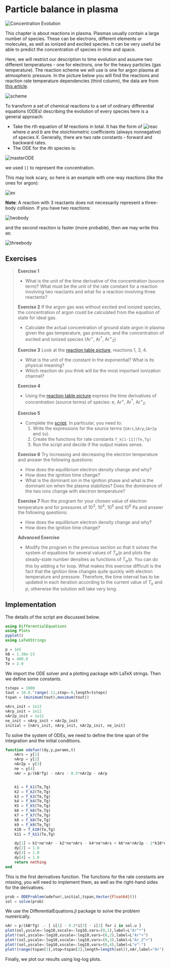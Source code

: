 # Particle balance in plasma

![Concentration Evolution](https://github.com/tungli/F5170-python/blob/master/6_Balance/reactions.svg)

This chapter is about reactions in plasma.
Plasmas usually contain a large number of species.
These can be electrons, different elements or molecules, as well as ionized and excited species.
It can be very useful be able to predict the concentration of species in time and space.

Here, we will restrict our description to time evolution and assume two different temperatures - one for electrons, one for the heavy particles (gas temperature).
The reaction scheme we will use is one for argon plasma at atmospheric pressure.
In the picture below you will find the reactions and reaction rate temperature dependencies (third column), the data are from [this article](https://journals.aps.org/pre/abstract/10.1103/PhysRevE.85.056404).

![scheme](https://github.com/tungli/F5170-python/blob/master/6_Balance/rate_table.png)

To transform a set of chemical reactions to a set of ordinary differential equations (ODEs) describing the evolution of every species here is a general approach:
 * Take the *r*th equation of *M* reactions in total. It has the form of ![reac](http://mathurl.com/ycnjqt5p.png) where *a* and *b* are the stoichiometric coefficients (always nonnegative) of species *X*. Generally, there are two rate constants - forward and backward rates.
 * The ODE for the *i*th species is:

![masterODE](http://mathurl.com/yd4yxekn.png)

we used `[]` to represent the concentration.

This may look scary, so here is an example with one-way reactions (like the ones for argon):

![ex](http://mathurl.com/ycv8c7w5.png)

**Note**:
A reaction with 3 reactants does not necessarily represent a three-body collision.
If you have two reactions:

![twobody](http://mathurl.com/yaecpw9l.png)

and the second reaction is faster (more probable), then we may write this as:

![threebody](http://mathurl.com/yadrlr8h.png)


## Exercises
>  **Exercise 1**
>  * What is the unit of the time derivative of the concentration (source term)? What must be the unit of the rate constant for a reaction involving two reactants and what for a reaction involving three reactants?
>  
>  **Exercise 2**
>  If the argon gas was without excited and ionized species, the concentration of argon could be calculated from the equation of state for ideal gas.
>  * Calculate the actual concentration of ground state argon in plasma given the gas temperature, gas pressure, and the concentration of excited and ionized species (Ar<sup>+</sup>, Ar<sup>\*</sup>, Ar<sup>+</sup><sub>2</sub>)
>  
>  **Exercise 3**
>  Look at the [reaction table picture](https://github.com/tungli/F5170-python/blob/master/6_Balance/rate_table.png), reactions 1, 3, 4.
>  * What is the unit of the constant in the exponential? What is its physical meaning?
>  * Which reaction do you think will be the most important ionization channel?
>  
>  **Exercise 4**
>  * Using the [reaction table picture](https://github.com/tungli/F5170-python/blob/master/6_Balance/rate_table.png) express the time derivatives of concentration (source terms) of species: e, Ar<sup>+</sup>, Ar<sup>\*</sup>, Ar<sup>+</sup><sub>2</sub>.
>  
>  **Exercise 5**
>  * Complete the [script](https://github.com/tungli/F5170-julia/blob/master/6_Balance/odesolve.jl). In particular, you need to:
>    1. Write the expressions for the source terms (`SArs`,`SArp`,`SAr2p` and `Se`).
>    2. Create the functions for rate constants `f_k[1-11](Te,Tg)`
>    3. Run the script and decide if the output makes sense.
>  
>  **Exercise 6**
>  Try increasing and decreasing the electron temperature and answer the following questions:
>  * How does the equilibrium electron density change and why?
>  * How does the ignition time change?
>  * What is the dominant ion in the ignition phase and what is the dominant ion when the plasma stabilizes? Does the dominance of the two ions change with electron temperature?
>  
>  **Exercise 7**
>  Run the program for your chosen value of electron temperature and for pressures of 10<sup>3</sup>, 10<sup>4</sup>, 10<sup>5</sup> and 10<sup>6</sup> Pa and answer the following questions:
>  * How does the equilibrium electron density change and why?
>  * How does the ignition time change?
>  
>  **Advanced Exercise**
>  * Modify the program in the previous section so that it solves the system of equations for several values of *T*<sub>e</sub>*/p* and plots the steady-state number densities as functions of *T*<sub>e</sub>*/p*. You can do this by adding a for loop. What makes this exercise difficult is the fact that the ignition time changes quite quickly with electron temperature and pressure. Therefore, the time interval has to be updated in each iteration according to the current value of *T*<sub>e</sub> and *p*, otherwise the solution will take very long.


## Implementation
The details of the script are discussed below.
```julia
using DifferentialEquations
using Plots
pyplot()
using LaTeXStrings

p = 1e5
kB = 1.38e-23
Tg = 400.0
Te = 2.0
```
We import the ODE solver and a plotting package with LaTeX strings.
Then we define some constants.

```julia
tsteps = 1000
tout = 10.0.^range(-11,stop=-6,length=tsteps)
tspan = (minimum(tout),maximum(tout))

nArs_init = 1e12
nArp_init = 1e12
nAr2p_init = 1e12
ne_init = nArp_init + nAr2p_init
initial = [nArs_init, nArp_init, nAr2p_init, ne_init]
```
To solve the system of ODEs, we need to define the time span of the integration and the initial conditions.

```julia
function odefun!(dy,y,params,t)
    nArs = y[1]
    nArp = y[2]
    nAr2p = y[3]
    ne = y[4]
    nAr = p/(kB*Tg) - nArs - 0.5*nAr2p - nArp


    k1 = f_k1(Te,Tg)    
    k2 = f_k2(Te,Tg)
    k3 = f_k3(Te,Tg)
    k4 = f_k4(Te,Tg)
    k5 = f_k5(Te,Tg)
    k6 = f_k6(Te,Tg)
    k7 = f_k7(Te,Tg)
    k8 = f_k8(Te,Tg)
    k9 = f_k9(Te,Tg)
    k10 = f_k10(Te,Tg)
    k11 = f_k11(Te,Tg)

    dy[1] = k1*ne*nAr - k2*ne*nArs - k4*ne*nArs + k6*ne*nAr2p - 2*k10*nArs^2 + k11*nArs*nAr
    dy[2] = 1.0
    dy[3] = 1.0
    dy[4] = 1.0
    return nothing
end
```
This is the first derivatives function.
The functions for the rate constants are missing, you will need to implement them, as well as the right-hand sides for the derivatives.

```julia
prob = ODEProblem(odefun!,initial,tspan,Vector{Float64}())
sol = solve(prob)
```
We use the DifferentialEquations.jl package to solve the problem numerically.

```julia
nAr = p/(kB*Tg) .- [ i[1] - 0.5*i[3] - i[2] for i in sol.u ]
plot(sol,yscale=:log10,xscale=:log10,vars=(0,1),label=L"Ar^*")
plot!(sol,yscale=:log10,xscale=:log10,vars=(0,2),label=L"Ar^+")
plot!(sol,yscale=:log10,xscale=:log10,vars=(0,3),label=L"Ar_2^+")
plot!(sol,yscale=:log10,xscale=:log10,vars=(0,4),label=L"e^-")
plot!(range(tspan[1],stop=tspan[2],length=length(sol)),nAr,label="Ar")
```
Finally, we plot our results using log-log plots.



